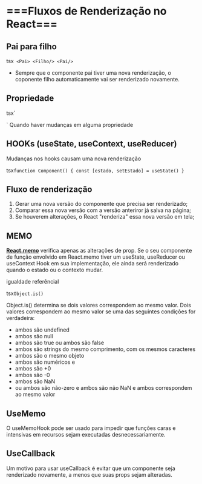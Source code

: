 # ===Fluxos de Renderização no React===

## Pai para filho

tsx`
<Pai>
   <Filho/>
<Pai/>`

- Sempre que o componente pai tiver uma nova renderização, o coponente filho automaticamente vai ser renderizado novamente.

## Propriedade

tsx`
<Pai>
   <Filho title="title"/>
<Pai/>

`
Quando haver mudanças em alguma propriedade 

## HOOKs (useState, useContext, useReducer)

Mudanças nos hooks causam uma nova renderização

tsx`
function Component() {
	const [estado, setEstado] = useState()
}
`

## Fluxo de renderização
1. Gerar uma nova versão do componente que precisa ser renderizado;
2. Comparar essa nova versão com a versão anteriror já salva na página;
3. Se houverem alterações, o React "renderiza" essa nova versão em tela;

## MEMO

 <strong>
 <a href="https://pt-br.reactjs.org/docs/react-api.html">React.memo</a></strong> verifica apenas as alterações de prop. Se o seu componente de função envolvido em React.memo tiver um useState, useReducer ou useContext Hook em sua implementação, ele ainda será renderizado quando o estado ou o contexto mudar.


igualdade referêncial

tsx`
Object.is()
`

Object.is() determina se dois valores correspondem ao mesmo valor. Dois valores correspondem ao mesmo valor se uma das seguintes condições for verdadeira:

- ambos são undefined
- ambos são null
- ambos são true ou ambos são false
- ambos são strings do mesmo comprimento, com os mesmos caracteres
- ambos são o mesmo objeto
- ambos são numéricos e
- ambos são +0
- ambos são -0
- ambos são NaN
- ou ambos são não-zero e ambos são não NaN e ambos correspondem ao mesmo valor

## UseMemo

O useMemoHook pode ser usado para impedir que funções caras e intensivas em recursos sejam executadas desnecessariamente.

## UseCallback

Um motivo para usar useCallback é evitar que um componente seja renderizado novamente, a menos que suas props sejam alteradas.